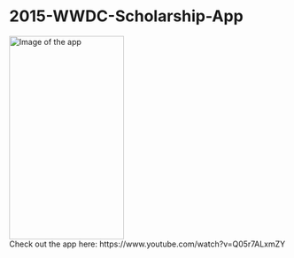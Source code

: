 # 2015-WWDC-Scholarship-App
<img src="http://i.imgur.com/6Hqrq9j.png" alt="Image of the app" width="207" height="368" style="align:middle">
<br>
Check out the app here: https://www.youtube.com/watch?v=Q05r7ALxmZY
